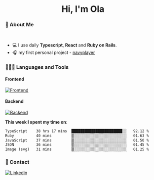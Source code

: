 <h1 align="center">Hi, I'm Ola</h1>

### 💅 About Me

<br/>

- 💻 I use daily **Typescript**, **React** and **Ruby on Rails**.
- 🎧 my first personal project - [navyplayer](https://navyplayer.netlify.app/)

### 👩🏻‍💻 Languages and Tools

#### Frontend

[![Frontend](https://skillicons.dev/icons?i=react,nextjs,ts,js,html,css,scss,tailwind)](https://skillicons.dev)

#### Backend
[![Backend](https://skillicons.dev/icons?i=nodejs,express,nestjs,rails,graphql)](https://skillicons.dev)

**This week I spent my time on:**

<!--START_SECTION:waka-->

```txt
TypeScript    38 hrs 17 mins  ███████████████████████░░   92.12 %
Ruby          40 mins         ▒░░░░░░░░░░░░░░░░░░░░░░░░   01.63 %
JavaScript    37 mins         ▒░░░░░░░░░░░░░░░░░░░░░░░░   01.50 %
JSON          36 mins         ▒░░░░░░░░░░░░░░░░░░░░░░░░   01.45 %
Image (svg)   31 mins         ▒░░░░░░░░░░░░░░░░░░░░░░░░   01.25 %
```

<!--END_SECTION:waka-->

### 📨 Contact
  
[![Linkedin](https://skillicons.dev/icons?i=linkedin)](https://linkedin.com/in/aleksandra-kamińska)
